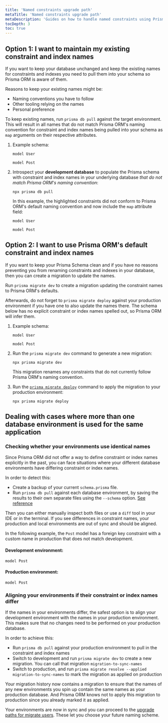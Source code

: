 ```yaml
---
title: 'Named constraints upgrade path'
metaTitle: 'Named constraints upgrade path'
metaDescription: 'Guides on how to handle named constraints using Prisma Introspect or Prisma Migrate when upgrading to Prisma 3'
tocDepth: 3
toc: true
---
```


## Option 1: I want to maintain my existing constraint and index names

If you want to keep your database unchanged and keep the existing names for constraints and indexes you need to pull them into your schema so Prisma ORM is aware of them.

Reasons to keep your existing names might be:

- Naming conventions you have to follow
- Other tooling relying on the names
- Personal preference

To keep existing names, run `prisma db pull` against the target environment. This will result in all names that do not match Prisma ORM's naming convention for constraint and index names being pulled into your schema as `map` arguments on their respective attributes.

1. Example schema:

   ```prisma
   model User 
   
   model Post 
   ```

1. Introspect your **development database** to populate the Prisma schema with constraint and index names in your underlying database _that do not match Prisma ORM's naming convention_:

   ```terminal
   npx prisma db pull
   ```

   In this example, the highlighted constraints did not conform to Prisma ORM's default naming convention and now include the `map` attribute field:

   ```prisma highlight=11;normal
   model User 
   
   model Post 
   ```

## Option 2: I want to use Prisma ORM's default constraint and index names

If you want to keep your Prisma Schema clean and if you have no reasons preventing you from renaming constraints and indexes in your database, then you can create a migration to update the names.

Run `prisma migrate dev` to create a migration updating the constraint names to Prisma ORM's defaults.

Afterwards, do not forget to `prisma migrate deploy` against your production environment if you have one to also update the names there. The schema below has no explicit constraint or index names spelled out, so Prisma ORM will infer them.

1. Example schema:

   ```prisma
   model User 
   
   model Post 
   ```

1. Run the `prisma migrate dev` command to generate a new migration:

   ```terminal
   npx prisma migrate dev
   ```

   This migration renames any constraints that do not currently follow Prisma ORM's naming convention.

1. Run the [`prisma migrate deploy`](/orm/prisma-client/deployment/deploy-database-changes-with-prisma-migrate) command to apply the migration to your production environment:

   ```terminal
   npx prisma migrate deploy
   ```

## Dealing with cases where more than one database environment is used for the same application

### Checking whether your environments use identical names

Since Prisma ORM did not offer a way to define constraint or index names explicitly in the past, you can face situations where your different database environments have differing constraint or index names.

In order to detect this:

- Create a backup of your current `schema.prisma` file.
- Run `prisma db pull` against each database environment, by saving the results to their own separate files using the `--schema` option. [See reference](/orm/reference/prisma-cli-reference#arguments-1)

Then you can either manually inspect both files or use a `diff` tool in your IDE or in the terminal. If you see differences in constraint names, your production and local environments are out of sync and should be aligned.

In the following example, the `Post` model has a foreign key constraint with a custom name in production that does not match development.

#### Development environment:

```prisma highlight=5;normal
model Post 
```

#### Production environment:

```prisma highlight=5;normal
model Post 
```

### Aligning your environments if their constraint or index names differ

If the names in your environments differ, the safest option is to align your development environment with the names in your production environment. This makes sure that no changes need to be performed on your production database.

In order to achieve this:

- Run `prisma db pull` against your production environment to pull in the constraint and index names
- Switch to development and run `prisma migrate dev` to create a new migration. You can call that migration `migration-to-sync-names`
- Switch to production, and run `prisma migrate resolve --applied migration-to-sync-names` to mark the migration as applied on production

Your migration history now contains a migration to ensure that the names of any new environments you spin up contain the same names as your production database. And Prisma ORM knows not to apply this migration to production since you already marked it as applied.

Your environments are now in sync and you can proceed to the [upgrade paths for migrate users](#option-2-i-want-to-use-prisma-orms-default-constraint-and-index-names). These let you choose your future naming scheme.